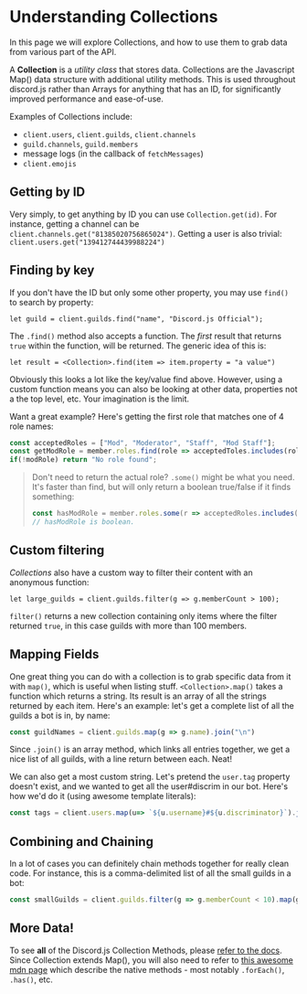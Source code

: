 # Understanding Collections

In this page we will explore Collections, and how to use them to grab data from various part of the API.

A **Collection** is a _utility class_ that stores data. Collections are the Javascript Map\(\) data structure with additional utility methods. This is used throughout discord.js rather than Arrays for anything that has an ID, for significantly improved performance and ease-of-use.

Examples of Collections include:

* `client.users`, `client.guilds`, `client.channels`
* `guild.channels`, `guild.members`
* message logs \(in the callback of `fetchMessages`\)
* `client.emojis`

## Getting by ID

Very simply, to get anything by ID you can use `Collection.get(id)`. For instance, getting a channel can be `client.channels.get("81385020756865024")`. Getting a user is also trivial: `client.users.get("139412744439988224")`

## Finding by key

If you don't have the ID but only some other property, you may use `find()` to search by property:

`let guild = client.guilds.find("name", "Discord.js Official");`

The `.find()` method also accepts a function. The _first_ result that returns `true` within the function, will be returned. The generic idea of this is: 

`let result = <Collection>.find(item => item.property = "a value")`

Obviously this looks a lot like the key/value find above. However, using a custom function means you can also be looking at other data, properties not a the top level, etc. Your imagination is the limit.

Want a great example? Here's getting the first role that matches one of 4 role names: 

```js
const acceptedRoles = ["Mod", "Moderator", "Staff", "Mod Staff"];
const getModRole = member.roles.find(role => acceptedToles.includes(role.name));
if(!modRole) return "No role found";
```

> Don't need to return the actual role? `.some()` might be what you need. It's faster than find, but will only return a boolean true/false if it finds something: 
> ```js
> const hasModRole = member.roles.some(r => acceptedRoles.includes(role.name));
> // hasModRole is boolean.
> ```

## Custom filtering

_Collections_ also have a custom way to filter their content with an anonymous function:

`let large_guilds = client.guilds.filter(g => g.memberCount > 100);`

`filter()` returns a new collection containing only items where the filter returned `true`, in this case guilds with more than 100 members.

## Mapping Fields

One great thing you can do with a collection is to grab specific data from it with `map()`, which is useful when listing stuff. `<Collection>.map()` takes a function which returns a string. Its result is an array of all the strings returned by each item. Here's an example: let's get a complete list of all the guilds a bot is in, by name: 

```js
const guildNames = client.guilds.map(g => g.name).join("\n")
```

Since `.join()` is an array method, which links all entries together, we get a nice list of all guilds, with a line return between each. Neat! 

We can also get a most custom string. Let's pretend the `user.tag` property doesn't exist, and we wanted to get all the user#discrim in our bot. Here's how we'd do it (using awesome template literals): 

```js
const tags = client.users.map(u=> `${u.username}#${u.discriminator}`).join(", ");
```

## Combining and Chaining

In a lot of cases you can definitely chain methods together for really clean code. For instance, this is a comma-delimited list of all the small guilds in a bot: 

```js
const smallGuilds = client.guilds.filter(g => g.memberCount < 10).map(g => g.name).join("\n");
```

## More Data!

To see **all** of the Discord.js Collection Methods, please [refer to the docs](https://discord.js.org/#/docs/main/stable/class/Collection). Since Collection extends Map(), you will also need to refer to [this awesome mdn page](https://developer.mozilla.org/en/docs/Web/JavaScript/Reference/Global_Objects/Map) which describe the native methods - most notably `.forEach()`, `.has()`, etc.